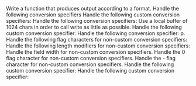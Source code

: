 Write a function that produces output according to a format.
Handle the following conversion specifiers
Handle the following custom conversion specifiers:
Handle the following conversion specifiers:
Use a local buffer of 1024 chars in order to call write as little as possible.
Handle the following custom conversion specifier:
Handle the following conversion specifier: p.
Handle the following flag characters for non-custom conversion specifiers:
Handle the following length modifiers for non-custom conversion specifiers:
Handle the field width for non-custom conversion specifiers.
Handle the 0 flag character for non-custom conversion specifiers.
Handle the - flag character for non-custom conversion specifiers.
Handle the following custom conversion specifier:
Handle the following custom conversion specifier:

